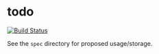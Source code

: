 # todo

[![Build Status](https://travis-ci.com/knowler/todo.svg?branch=master)](https://travis-ci.com/knowler/todo)

See the `spec` directory for proposed usage/storage.
